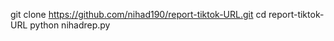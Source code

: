 git clone https://github.com/nihad190/report-tiktok-URL.git
cd report-tiktok-URL
python nihadrep.py
